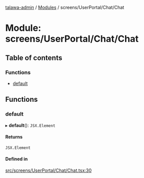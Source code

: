 [talawa-admin](../README.md) / [Modules](../modules.md) / screens/UserPortal/Chat/Chat

# Module: screens/UserPortal/Chat/Chat

## Table of contents

### Functions

- [default](screens_UserPortal_Chat_Chat.md#default)

## Functions

### default

▸ **default**(): `JSX.Element`

#### Returns

`JSX.Element`

#### Defined in

[src/screens/UserPortal/Chat/Chat.tsx:30](https://github.com/Shubh152/talawa-admin/blob/17e2e86/src/screens/UserPortal/Chat/Chat.tsx#L30)
